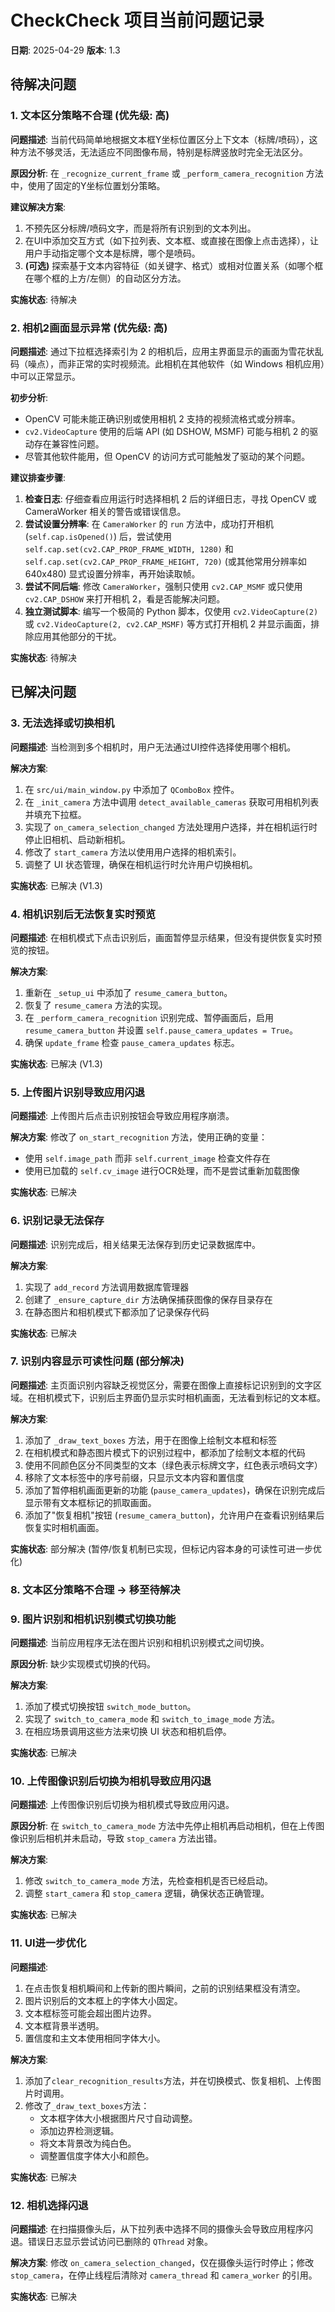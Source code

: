 # CheckCheck 项目当前问题记录

**日期**: 2025-04-29
**版本**: 1.3

## 待解决问题

### 1. 文本区分策略不合理 (优先级: 高)

**问题描述**: 
当前代码简单地根据文本框Y坐标位置区分上下文本（标牌/喷码），这种方法不够灵活，无法适应不同图像布局，特别是标牌竖放时完全无法区分。

**原因分析**:
在 `_recognize_current_frame` 或 `_perform_camera_recognition` 方法中，使用了固定的Y坐标位置划分策略。

**建议解决方案**:
1. 不预先区分标牌/喷码文字，而是将所有识别到的文本列出。
2. 在UI中添加交互方式（如下拉列表、文本框、或直接在图像上点击选择），让用户手动指定哪个文本是标牌，哪个是喷码。
3. **(可选)** 探索基于文本内容特征（如关键字、格式）或相对位置关系（如哪个框在哪个框的上方/左侧）的自动区分方法。

**实施状态**: 待解决

### 2. 相机2画面显示异常 (优先级: 高)

**问题描述**: 
通过下拉框选择索引为 2 的相机后，应用主界面显示的画面为雪花状乱码（噪点），而非正常的实时视频流。此相机在其他软件（如 Windows 相机应用）中可以正常显示。

**初步分析**: 
- OpenCV 可能未能正确识别或使用相机 2 支持的视频流格式或分辨率。
- `cv2.VideoCapture` 使用的后端 API (如 DSHOW, MSMF) 可能与相机 2 的驱动存在兼容性问题。
- 尽管其他软件能用，但 OpenCV 的访问方式可能触发了驱动的某个问题。

**建议排查步骤**: 
1.  **检查日志**: 仔细查看应用运行时选择相机 2 后的详细日志，寻找 OpenCV 或 CameraWorker 相关的警告或错误信息。
2.  **尝试设置分辨率**: 在 `CameraWorker` 的 `run` 方法中，成功打开相机 (`self.cap.isOpened()`) 后，尝试使用 `self.cap.set(cv2.CAP_PROP_FRAME_WIDTH, 1280)` 和 `self.cap.set(cv2.CAP_PROP_FRAME_HEIGHT, 720)` (或其他常用分辨率如 640x480) 显式设置分辨率，再开始读取帧。
3.  **尝试不同后端**: 修改 `CameraWorker`，强制只使用 `cv2.CAP_MSMF` 或只使用 `cv2.CAP_DSHOW` 来打开相机 2，看是否能解决问题。
4.  **独立测试脚本**: 编写一个极简的 Python 脚本，仅使用 `cv2.VideoCapture(2)` 或 `cv2.VideoCapture(2, cv2.CAP_MSMF)` 等方式打开相机 2 并显示画面，排除应用其他部分的干扰。

**实施状态**: 待解决

## 已解决问题

### 3. 无法选择或切换相机

**问题描述**: 
当检测到多个相机时，用户无法通过UI控件选择使用哪个相机。

**解决方案**:
1. 在 `src/ui/main_window.py` 中添加了 `QComboBox` 控件。
2. 在 `_init_camera` 方法中调用 `detect_available_cameras` 获取可用相机列表并填充下拉框。
3. 实现了 `on_camera_selection_changed` 方法处理用户选择，并在相机运行时停止旧相机、启动新相机。
4. 修改了 `start_camera` 方法以使用用户选择的相机索引。
5. 调整了 UI 状态管理，确保在相机运行时允许用户切换相机。

**实施状态**: 已解决 (V1.3)

### 4. 相机识别后无法恢复实时预览

**问题描述**: 
在相机模式下点击识别后，画面暂停显示结果，但没有提供恢复实时预览的按钮。

**解决方案**: 
1. 重新在 `_setup_ui` 中添加了 `resume_camera_button`。
2. 恢复了 `resume_camera` 方法的实现。
3. 在 `_perform_camera_recognition` 识别完成、暂停画面后，启用 `resume_camera_button` 并设置 `self.pause_camera_updates = True`。
4. 确保 `update_frame` 检查 `pause_camera_updates` 标志。

**实施状态**: 已解决 (V1.3)

### 5. 上传图片识别导致应用闪退 

**问题描述**: 
上传图片后点击识别按钮会导致应用程序崩溃。

**解决方案**:
修改了 `on_start_recognition` 方法，使用正确的变量：
- 使用 `self.image_path` 而非 `self.current_image` 检查文件存在
- 使用已加载的 `self.cv_image` 进行OCR处理，而不是尝试重新加载图像

**实施状态**: 已解决

### 6. 识别记录无法保存 

**问题描述**:
识别完成后，相关结果无法保存到历史记录数据库中。

**解决方案**:
1. 实现了 `add_record` 方法调用数据库管理器
2. 创建了 `_ensure_capture_dir` 方法确保捕获图像的保存目录存在
3. 在静态图片和相机模式下都添加了记录保存代码

**实施状态**: 已解决

### 7. 识别内容显示可读性问题 (部分解决)

**问题描述**:
主页面识别内容缺乏视觉区分，需要在图像上直接标记识别到的文字区域。在相机模式下，识别后主界面仍显示实时相机画面，无法看到标记的文本框。

**解决方案**:
1. 添加了 `_draw_text_boxes` 方法，用于在图像上绘制文本框和标签
2. 在相机模式和静态图片模式下的识别过程中，都添加了绘制文本框的代码
3. 使用不同颜色区分不同类型的文本（绿色表示标牌文字，红色表示喷码文字）
4. 移除了文本标签中的序号前缀，只显示文本内容和置信度
5. 添加了暂停相机画面更新的功能 (`pause_camera_updates`)，确保在识别完成后显示带有文本框标记的抓取画面。
6. 添加了"恢复相机"按钮 (`resume_camera_button`)，允许用户在查看识别结果后恢复实时相机画面。

**实施状态**: 部分解决 (暂停/恢复机制已实现，但标记内容本身的可读性可进一步优化)

### 8. 文本区分策略不合理 -> 移至待解决

### 9. 图片识别和相机识别模式切换功能

**问题描述**: 
当前应用程序无法在图片识别和相机识别模式之间切换。

**原因分析**:
缺少实现模式切换的代码。

**解决方案**:
1. 添加了模式切换按钮 `switch_mode_button`。
2. 实现了 `switch_to_camera_mode` 和 `switch_to_image_mode` 方法。
3. 在相应场景调用这些方法来切换 UI 状态和相机启停。

**实施状态**: 已解决

### 10. 上传图像识别后切换为相机导致应用闪退

**问题描述**: 
上传图像识别后切换为相机模式导致应用闪退。

**原因分析**:
在 `switch_to_camera_mode` 方法中先停止相机再启动相机，但在上传图像识别后相机并未启动，导致 `stop_camera` 方法出错。

**解决方案**:
1. 修改 `switch_to_camera_mode` 方法，先检查相机是否已经启动。
2. 调整 `start_camera` 和 `stop_camera` 逻辑，确保状态正确管理。

**实施状态**: 已解决

### 11. UI进一步优化

**问题描述**:
1. 在点击恢复相机瞬间和上传新的图片瞬间，之前的识别结果框没有清空。
2. 图片识别后的文本框上的字体大小固定。
3. 文本框标签可能会超出图片边界。
4. 文本框背景半透明。
5. 置信度和主文本使用相同字体大小。

**解决方案**:
1. 添加了`clear_recognition_results`方法，并在切换模式、恢复相机、上传图片时调用。
2. 修改了`_draw_text_boxes`方法：
   - 文本框字体大小根据图片尺寸自动调整。
   - 添加边界检测逻辑。
   - 将文本背景改为纯白色。
   - 调整置信度字体大小和颜色。

**实施状态**: 已解决

### 12. 相机选择闪退

**问题描述**: 
在扫描摄像头后，从下拉列表中选择不同的摄像头会导致应用程序闪退。错误日志显示尝试访问已删除的 `QThread` 对象。

**解决方案**:
修改 `on_camera_selection_changed`，仅在摄像头运行时停止；修改 `stop_camera`，在停止线程后清除对 `camera_thread` 和 `camera_worker` 的引用。

**实施状态**: 已解决
